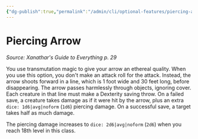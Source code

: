 ```yaml
---
{"dg-publish":true,"permalink":"/admin/cli/optional-features/piercing-arrow-xge/","tags":["compendium/src/5e/xge","optional-feature/as"],"updated":"2025-01-11T15:32:22.066+00:00"}
---
```


# Piercing Arrow
*Source: Xanathar's Guide to Everything p. 29*  

You use transmutation magic to give your arrow an ethereal quality. When you use this option, you don't make an attack roll for the attack. Instead, the arrow shoots forward in a line, which is 1 foot wide and 30 feet long, before disappearing. The arrow passes harmlessly through objects, ignoring cover. Each creature in that line must make a Dexterity saving throw. On a failed save, a creature takes damage as if it were hit by the arrow, plus an extra `dice: 1d6|avg|noform` (`1d6`) piercing damage. On a successful save, a target takes half as much damage.

The piercing damage increases to `dice: 2d6|avg|noform` (`2d6`) when you reach 18th level in this class.